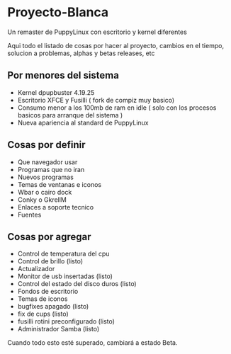 # Proyecto-Blanca
Un remaster de PuppyLinux con escritorio y kernel diferentes

Aqui todo el listado de cosas por hacer al proyecto, cambios en el tiempo, solucion a problemas, alphas y betas releases, etc
## Por menores del sistema ## 
- Kernel dpupbuster 4.19.25
- Escritorio XFCE y Fusilli ( fork de compiz muy basico)
- Consumo menor a los 100mb de ram en idle ( solo con los procesos basicos para arranque del sistema )
- Nueva apariencia al standard de PuppyLinux
## Cosas por definir ##
- Que navegador usar 
- Programas que no iran
- Nuevos programas 
- Temas de ventanas e iconos
- Wbar o cairo dock
- Conky o GkrellM
- Enlaces a soporte tecnico
- Fuentes 

## Cosas por agregar ##
- Control de temperatura del cpu
- Control de brillo (listo)
- Actualizador
- Monitor de usb insertadas (listo)
- Control del estado del disco duros (listo)
- Fondos de escritorio
- Temas de iconos
- bugfixes apagado (listo)
- fix de cups (listo)
- fusilli rotini preconfigurado (listo)
- Administrador Samba (listo)


Cuando todo esto esté superado, cambiará a estado Beta.

